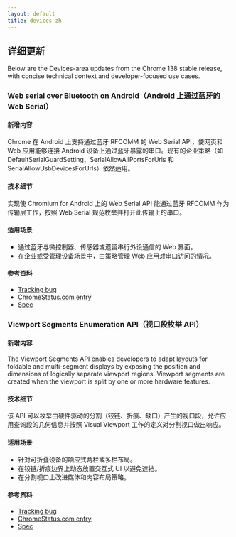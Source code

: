 ```yaml
---
layout: default
title: devices-zh
---
```


## 详细更新

Below are the Devices-area updates from the Chrome 138 stable release, with concise technical context and developer-focused use cases.

### Web serial over Bluetooth on Android（Android 上通过蓝牙的 Web Serial）

#### 新增内容
Chrome 在 Android 上支持通过蓝牙 RFCOMM 的 Web Serial API，使网页和 Web 应用能够连接 Android 设备上通过蓝牙暴露的串口。现有的企业策略（如 DefaultSerialGuardSetting、SerialAllowAllPortsForUrls 和 SerialAllowUsbDevicesForUrls）依然适用。

#### 技术细节
实现使 Chromium for Android 上的 Web Serial API 能通过蓝牙 RFCOMM 作为传输层工作，按照 Web Serial 规范枚举并打开此传输上的串口。

#### 适用场景
- 通过蓝牙与微控制器、传感器或遗留串行外设通信的 Web 界面。
- 在企业或受管理设备场景中，由策略管理 Web 应用对串口访问的情况。

#### 参考资料
- [Tracking bug](https://bugs.chromium.org/p/chromium/issues/detail?id=375245353)
- [ChromeStatus.com entry](https://chromestatus.com/feature/5085754267189248)
- [Spec](https://wicg.github.io/serial/)

### Viewport Segments Enumeration API（视口段枚举 API）

#### 新增内容
The Viewport Segments API enables developers to adapt layouts for foldable and multi-segment displays by exposing the position and dimensions of logically separate viewport regions. Viewport segments are created when the viewport is split by one or more hardware features.

#### 技术细节
该 API 可以枚举由硬件驱动的分割（铰链、折痕、缺口）产生的视口段，允许应用查询段的几何信息并按照 Visual Viewport 工作的定义对分割视口做出响应。

#### 适用场景
- 针对可折叠设备的响应式两栏或多栏布局。
- 在铰链/折痕边界上动态放置交互式 UI 以避免遮挡。
- 在分割视口上改进媒体和内容布局策略。

#### 参考资料
- [Tracking bug](https://bugs.chromium.org/p/chromium/issues/detail?id=1039050)
- [ChromeStatus.com entry](https://chromestatus.com/feature/5131631321964544)
- [Spec](https://wicg.github.io/visual-viewport/)
